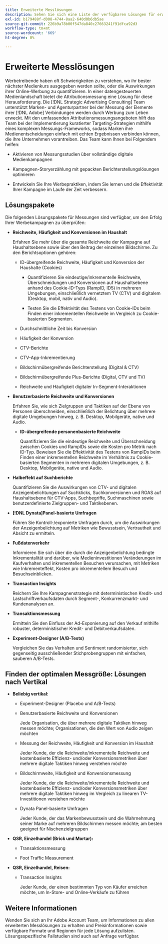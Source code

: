 ```yaml
---
title: Erweiterte Messlösungen
description: Sehen Sie sich eine Liste der verfügbaren Lösungen für erweiterte Messungen an.
exl-id: b179488f-d008-4744-8aa2-640d0b6db5ae
source-git-commit: 226b9a78b00f547da840c27663241f91dfca92d3
workflow-type: tm+mt
source-wordcount: '669'
ht-degree: 0%

---
```


# Erweiterte Messlösungen

Werbetreibende haben oft Schwierigkeiten zu verstehen, wo ihr bester nächster Medienkurs ausgegeben werden sollte, oder die Auswirkungen ihrer Online-Werbung zu quantifizieren. In einer datengesteuerten Medienlandschaft bietet die Attributionsmessung eine Lösung für diese Herausforderung. Die [!DNL Strategic Advertising Consulting] Team unterstützt Marken- und Agenturpartner bei der Messung der Elemente ihrer [!DNL Adobe] Verbindungen werden durch Werbung zum Leben erweckt. Mit den umfassenden Attributionsmessungsangeboten hilft das Team bei der Implementierung kuratierter Targeting-Strategien mithilfe eines komplexen Messungs-Frameworks, sodass Marken ihre Medienentscheidungen einfach mit echten Ergebnissen verbinden können, die ihre Unternehmen vorantreiben. Das Team kann Ihnen bei Folgendem helfen:

* Aktivieren von Messungsstudien über vollständige digitale Medienkampagnen

* Kampagnen-Storyerzählung mit gepackten Berichterstellungslösungen optimieren

* Entwickeln Sie Ihre Werbepraktiken, indem Sie lernen und die Effektivität Ihrer Kampagne im Laufe der Zeit verbessern.

## Lösungspakete

Die folgenden Lösungspakete für Messungen sind verfügbar, um den Erfolg Ihrer Werbekampagnen zu überprüfen:

* **Reichweite, Häufigkeit und Konversionen im Haushalt**

  Erfahren Sie mehr über die gesamte Reichweite der Kampagne auf Haushaltsebene sowie über den Beitrag der einzelnen Bildschirme. Zu den Berichtsoptionen gehören:

   * ID-übergreifende Reichweite, Häufigkeit und Konversion der Haushalte (Cookies)

      * Quantifizieren Sie eindeutige/inkrementelle Reichweite, Überschneidungen und Konversionen auf Haushaltsebene anhand des Cookie-ID-Typs (RampID, ID5) in mehreren Umgebungen, einschließlich vernetztem TV (CTV) und digitalem (Desktop, mobil, nativ und Audio).

      * Testen Sie die Effektivität des Testens von Cookie-IDs beim Finden einer inkrementellen Reichweite im Vergleich zu Cookie-basierten Segmenten.

   * Durchschnittliche Zeit bis Konversion

   * Häufigkeit der Konversion

   * CTV-Berichte

   * CTV-App-Inkrementierung

   * Bildschirmübergreifende Berichterstellung (Digital &amp; CTV)

   * Bildschirmübergreifende Plus-Berichte (Digital, CTV und TV)

   * Reichweite und Häufigkeit digitaler In-Segment-Interaktionen

* **Benutzerbasierte Reichweite und Konversionen**

  Erfahren Sie, wie sich Zielgruppen und Taktiken auf der Ebene von Personen überschneiden, einschließlich der Belichtung über mehrere digitale Umgebungen hinweg, z. B. Desktop, Mobilgeräte, native und Audio.

   * **ID-übergreifende personenbasierte Reichweite**

     Quantifizieren Sie die eindeutige Reichweite und Überschneidung zwischen Cookies und RampIDs sowie die Kosten pro Metrik nach ID-Typ. Beweisen Sie die Effektivität des Testens von RampIDs beim Finden einer inkrementellen Reichweite im Verhältnis zu Cookie-basierten Segmenten in mehreren digitalen Umgebungen, z. B. Desktop, Mobilgeräte, native und Audio.

* **Halbeffekt auf Suchberichte**

  Quantifizieren Sie die Auswirkungen von CTV- und digitalen Anzeigenbelichtungen auf Suchklicks, Suchkonversionen und ROAS auf Haushaltsebene für CTV-Apps, Suchbegriffe, Suchmaschinen sowie benutzerdefinierte Zielgruppen- und Taktikebenen.


* **[!DNL Dynata]Panel-basierte Umfragen**

  Führen Sie Kontroll-/exponierte Umfragen durch, um die Auswirkungen der Anzeigenbelichtung auf Metriken wie Bewusstsein, Vertrautheit und Absicht zu ermitteln.

* **Fußdatenverkehr**

  Informieren Sie sich über die durch die Anzeigenbelichtung bedingte Inkrementalität und darüber, wie Medieninvestitionen Veränderungen im Kaufverhalten und inkrementellen Besuchen verursachen, mit Metriken wie Inkrementeffekt, Kosten pro inkrementellem Besuch und Besuchseinblicken.

* **Transaction Insights**

  Reichern Sie Ihre Kampagnenstrategie mit deterministischen Kredit- und Lastschriftverkaufsdaten durch Segment-, Konkurrenzmarkt- und Kundenanalysen an.

* **Transaktionsmessung**

  Ermitteln Sie den Einfluss der Ad-Exponierung auf den Verkauf mithilfe robuster, deterministischer Kredit- und Debitverkaufsdaten.

* **Experiment-Designer (A/B-Tests)**

  Vergleichen Sie das Verhalten und Sentiment randomisierter, sich gegenseitig ausschließender Stichprobengruppen mit einfachen, sauberen A/B-Tests.

## Finden der optimalen Messgröße: Lösungen nach Vertikal

* **Beliebig vertikal:**

   * Experiment-Designer (Placebo und A/B-Tests)

   * Benutzerbasierte Reichweite und Konversionen

     Jede Organisation, die über mehrere digitale Taktiken hinweg messen möchte; Organisationen, die den Wert von Audio zeigen möchten

   * Messung der Reichweite, Häufigkeit und Konversion im Haushalt

     Jeder Kunde, der die Reichweite/inkrementelle Reichweite und kostenbasierte Effizienz- und/oder Konversionsmetriken über mehrere digitale Taktiken hinweg verstehen möchte

   * Bildschirmweite, Häufigkeit und Konversionsmessung

     Jeder Kunde, der die Reichweite/inkrementelle Reichweite und kostenbasierte Effizienz- und/oder Konversionsmetriken über mehrere digitale Taktiken hinweg im Vergleich zu linearen TV-Investitionen verstehen möchte

   * Dynata Panel-basierte Umfragen

     Jeder Kunde, der das Markenbewusstsein und die Wahrnehmung seiner Marke auf mehreren Bildschirmen messen möchte; am besten geeignet für Nischenzielgruppen

* **QSR, Einzelhandel (Brick und Mortar):**

   * Transaktionsmessung

   * Foot Traffic Measurement

* **QSR, Einzelhandel, Reisen:**

   * Transaction Insights

     Jeder Kunde, der einen bestimmten Typ von Käufer erreichen möchte, um In-Store- und Online-Verkäufe zu führen

## Weitere Informationen

Wenden Sie sich an Ihr Adobe Account Team, um Informationen zu allen erweiterten Messlösungen zu erhalten und Preisinformationen sowie verfügbare Formate und Regionen für jede Lösung aufzulisten. Lösungsspezifische Fallstudien sind auch auf Anfrage verfügbar.

